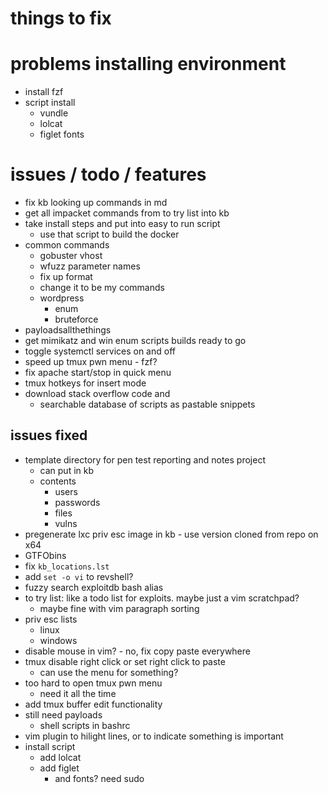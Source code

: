 # things to fix

# problems installing environment
- install fzf
- script install
  - vundle
  - lolcat
  - figlet fonts

# issues / todo / features
- fix kb looking up commands in md
- get all impacket commands from to try list into kb
- take install steps and put into easy to run script
  - use that script to build the docker
- common commands
  - gobuster vhost
  - wfuzz parameter names
  - fix up format
  - change it to be my commands
  - wordpress 
    - enum 
    - bruteforce
- payloadsallthethings
- get mimikatz and win enum scripts builds ready to go
- toggle systemctl services on and off
- speed up tmux pwn menu - fzf?
- fix apache start/stop in quick menu
- tmux hotkeys for insert mode
- download stack overflow code and
  - searchable database of scripts as pastable snippets

## issues fixed
- template directory for pen test reporting and notes project
  - can put in kb
  - contents
    - users
    - passwords
    - files
    - vulns
- pregenerate lxc priv esc image in kb - use version cloned from repo on x64
- GTFObins
- fix `kb_locations.lst`
- add `set -o vi` to revshell?
- fuzzy search exploitdb bash alias
- to try list: like a todo list for exploits. maybe just a vim scratchpad? 
  - maybe fine with vim paragraph sorting
- priv esc lists
  - linux
  - windows
- disable mouse in vim? - no, fix copy paste everywhere
- tmux disable right click or set right click to paste
  - can use the menu for something?
- too hard to open tmux pwn menu
  - need it all the time
- add tmux buffer edit functionality
- still need payloads
  - shell scripts in bashrc
- vim plugin to hilight lines, or to indicate something is important
- install script
  - add lolcat
  - add figlet
    - and fonts? need sudo
